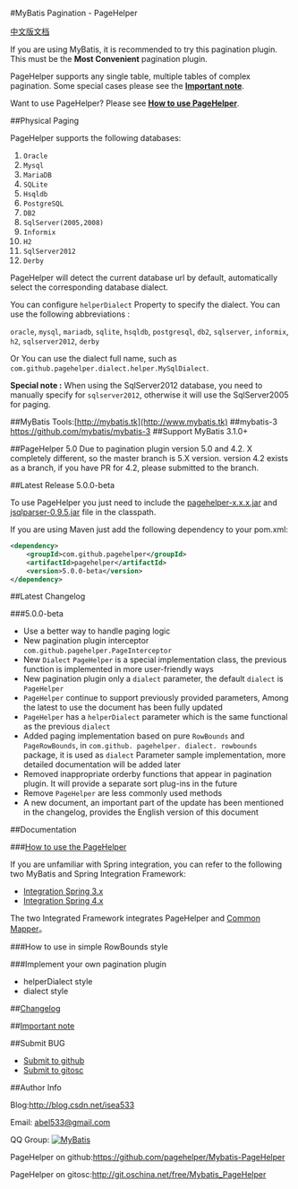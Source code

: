 #MyBatis Pagination - PageHelper

[中文版文档](https://github.com/pagehelper/Mybatis-PageHelper/blob/master/README_zh.md)

If you are using MyBatis, it is recommended to try this pagination plugin. 
This must be the **Most Convenient** pagination plugin.

PageHelper supports any single table, multiple tables of complex pagination.
Some special cases please see the [**Important note**](https://github.com/pagehelper/Mybatis-PageHelper/blob/master/wikis/en/Important.md).

Want to use PageHelper? 
Please see [**How to use PageHelper**](https://github.com/pagehelper/Mybatis-PageHelper/blob/master/wikis/en/HowToUse.md).

##Physical Paging

PageHelper supports the following databases:

 1. `Oracle`
 2. `Mysql`
 3. `MariaDB`
 4. `SQLite`
 5. `Hsqldb`
 6. `PostgreSQL`
 7. `DB2`
 8. `SqlServer(2005,2008)`
 9. `Informix`
 10. `H2`
 11. `SqlServer2012`
 12. `Derby`

PageHelper will detect the current database url by default, 
automatically select the corresponding database dialect.

You can configure `helperDialect` Property to specify the dialect.
You can use the following abbreviations :

`oracle`, `mysql`, `mariadb`, `sqlite`, `hsqldb`, `postgresql`,
`db2`, `sqlserver`, `informix`, `h2`, `sqlserver2012`, `derby`

Or You can use the dialect full name, such as `com.github.pagehelper.dialect.helper.MySqlDialect`.

**Special note :** When using the SqlServer2012 database,
you need to manually specify for `sqlserver2012`, otherwise it will use the SqlServer2005 for paging.

##MyBatis Tools:[http://mybatis.tk](http://www.mybatis.tk)
##mybatis-3 https://github.com/mybatis/mybatis-3 
##Support MyBatis 3.1.0+

##PageHelper 5.0
Due to pagination plugin version 5.0 and 4.2. X completely different,
so the master branch is 5.X version.
version 4.2 exists as a branch, 
if you have PR for 4.2, please submitted to the branch.

##Latest Release 5.0.0-beta

To use PageHelper you just need to include the 
[pagehelper-x.x.x.jar](http://repo1.maven.org/maven2/com/github/pagehelper/pagehelper/) 
and [jsqlparser-0.9.5.jar](http://repo1.maven.org/maven2/com/github/jsqlparser/jsqlparser/0.9.5/) file in the classpath.

If you are using Maven just add the following dependency to your pom.xml:

```xml  
<dependency>
    <groupId>com.github.pagehelper</groupId>
    <artifactId>pagehelper</artifactId>
    <version>5.0.0-beta</version>
</dependency>
```  

##Latest Changelog

###5.0.0-beta

- Use a better way to handle paging logic
- New pagination plugin interceptor `com.github.pagehelper.PageInterceptor`
- New `Dialect` `PageHelper` is a special implementation class, the previous function is implemented in more user-friendly ways
- New pagination plugin only a `dialect` parameter, the default `dialect` is `PageHelper`
- `PageHelper` continue to support previously provided parameters, Among the latest to use the document has been fully updated
- `PageHelper` has a `helperDialect` parameter which is the same functional as the previous `dialect`
- Added paging implementation based on pure `RowBounds` and `PageRowBounds`, 
in `com.github. pagehelper. dialect. rowbounds` package, it is used as `dialect` Parameter sample implementation, more detailed documentation will be added later
- Removed inappropriate orderby functions that appear in pagination plugin. It will provide a separate sort plug-ins in the future
- Remove `PageHelper` are less commonly used methods
- A new document, an important part of the update has been mentioned in the changelog, provides the English version of this document

##Documentation  

###[How to use the PageHelper](https://github.com/pagehelper/Mybatis-PageHelper/blob/master/wikis/en/HowToUse.md)

If you are unfamiliar with Spring integration, 
you can refer to the following two MyBatis and Spring Integration Framework:

- [Integration Spring 3.x](https://github.com/abel533/Mybatis-Spring/tree/spring3.x)
- [Integration Spring 4.x](https://github.com/abel533/Mybatis-Spring)

The two Integrated Framework integrates PageHelper and [Common Mapper](https://github.com/abel533/Mapper)。

###How to use in simple RowBounds style

###Implement your own pagination plugin
- helperDialect style
- dialect style

##[Changelog](https://github.com/pagehelper/Mybatis-PageHelper/blob/master/wikis/en/Changelog.md)

##[Important note](https://github.com/pagehelper/Mybatis-PageHelper/blob/master/wikis/en/Important.md)

##Submit BUG

- [Submit to github](https://github.com/pagehelper/Mybatis-PageHelper/issues/new)
- [Submit to gitosc](http://git.oschina.net/free/Mybatis_PageHelper/issues/new?issue%5Bassignee_id%5D=&issue%5Bmilestone_id%5D=)

##Author Info

Blog:http://blog.csdn.net/isea533

Email: abel533@gmail.com  

QQ Group: <a target="_blank" href="http://shang.qq.com/wpa/qunwpa?idkey=29e4cce8ac3c65d14a1dc40c9ba5c8e71304f143f3ad759ac0b05146e0952044"><img border="0" src="http://pub.idqqimg.com/wpa/images/group.png" alt="MyBatis" title="MyBatis"></a>

PageHelper on github:https://github.com/pagehelper/Mybatis-PageHelper

PageHelper on gitosc:http://git.oschina.net/free/Mybatis_PageHelper